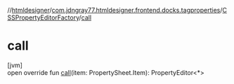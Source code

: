 //[htmldesigner](../../../index.md)/[com.jdngray77.htmldesigner.frontend.docks.tagproperties](../index.md)/[CSSPropertyEditorFactory](index.md)/[call](call.md)

# call

[jvm]\
open override fun [call](call.md)(item: PropertySheet.Item): PropertyEditor&lt;*&gt;
